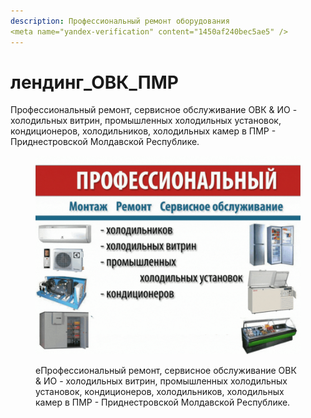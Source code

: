 ```yaml
---
description: Профессиональный ремонт оборудования
<meta name="yandex-verification" content="1450af240bec5ae5" />
---
```


# лендинг\_ОВК\_ПМР

Профессиональный ремонт, сервисное обслуживание ОВК & ИО - холодильных витрин, промышленных холодильных установок, кондиционеров, холодильников, холодильных камер в ПМР - Приднестровской Молдавской Республике.

<figure><img src="lending_ovk_pmr.gif" alt=""><figcaption><p>еПрофессиональный ремонт, сервисное обслуживание ОВК &#x26; ИО - холодильных витрин, промышленных холодильных установок, кондиционеров, холодильников, холодильных камер в ПМР - Приднестровской Молдавской Республике.</p></figcaption></figure>